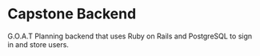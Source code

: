 # Capstone Backend

G.O.A.T Planning backend that uses Ruby on Rails and PostgreSQL to sign in and store users.
